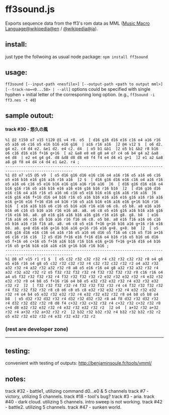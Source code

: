 # ff3sound.js
Exports sequence data from the ff3's rom data as MML
([Music Macro Language@wikipedia@en](https://en.wikipedia.org/wiki/Music_Macro_Language) /
[@wikipedia@ja](https://ja.wikipedia.org/wiki/Music_Macro_Language)).

## install:
just type the follwoing as usual node package:
`npm install ff3sound`

## usage:
`ff3sound [--input-path <nesfile>] [--output-path <path to output mml>] [--track-no=<0...58> | --all]`
options could be specified with single hyphen + initial letter of the corresponing long option.
(e.g., `ff3sound -i ff3.nes -t 40`)

## sample outout:

#### track #30 - 悠久の風
```mml
%1 @2 t150 o7 v15 t120 @1 v4 r8. o5  [ d16 g16 d16 e16 c16 o4 a16 r16 o5 a16 o6 c16 o5 e16 b16 e16 g16  | a16 r16 a16  ]2 @4 v12 $  [ o6 d2. g4 e2. c4 d4 e2. &e1 d2. e4 c2. d4  | o5 b1 &b1  ]2 o5 b1 &b2 r8 b16 o6 c16 d16 e16 f+16 g+16  [ a2 &a8 e8 e8 g8 a4 o7 c4 o6 b4 g4 a2 &a8 e4 d8  | e2 e4 g4 g4. d8 &d8 d8 d8 e8 f4 f4 e4 d4 e1 g+1  ]2 e1 a2 &a8 a8 g8 f8 e4 d4 c4 d4 e1 &e2. r4 ;
----------------------------------------------------------------------------------------------------
%1 @3 o7 v15 @5 v9  [ o5 d16 g16 d16 e16 c16 o4 a16 r16 o5 a16 o6 c16 o5 e16 b16 e16 g16 a16 r16 a16  ]2 $  [ d16 g16 d16 e16 c16 o4 a16 r16 o5 a16 o6 c16 o5 e16 b16 e16 g16 a16 r16 a16  ]6  [ d16 g16 d16 e16 o4 b16 g16 r16 o5 a16 b16 e16 a16 e16 g16 b16 r16 b16  ]2  [ d16 g16 d16 e16 c16 o4 a16 r16 o5 a16 o6 c16 o5 e16 b16 e16 g16 a16 r16 a16  ]6 e16 g16 e16 f+16 d16 o4 b16 r16 o5 a16 b16 e16 a16 e16 g16 a16 r16 a16 e16 g+16 e16 f+16 d16 o4 b16 r16 o5 a16 b16 e16 a16 e16 g+16 b16 r16 b16  [ e16 a16 b16 o6 c16 o5 b16 a16 r16 e16 o6 c8. o5 b8. a8 e16 a16 b16 o6 c16 o5 b16 a16 r16 e16 a8. a8. o6 c8 o5 e16 g16 a16 b16 a16 g16 r16 e16 b8. a8. g8 e16 g16 a16 b16 a16 g16 r16 e16 g8. g8. b8  | e16 f16 a16 o6 c16 o5 b16 a16 r16 f16 o6 c8. o5 b8. a8 e16 f16 a16 o6 c16 o5 b16 a16 r16 f16 a8. a8. o6 c8 o5 e16 f+16 g+16 b16 a16 g+16 r16 e16 b8. a8. g+8 d16 e16 g+16 b16 a16 g+16 r16 e16 g+8. g+8. b8  ]2  [ o5 d16 g16 d16 e16 c16 o4 a16 r16 o5 a16 o6 d16 o5 f16 o6 c16 o5 f16 a+16 o6 c16 r16 c16  ]2 o5 d16 f+16 e16 f+16 d16 o4 b16 r16 o5 b16 o6 d16 o5 f+16 o6 c+16 o5 f+16 a16 b16 r16 b16 e16 g+16 f+16 g+16 d16 o4 b16 r16 o5 g+16 b16 e16 a16 e16 g+16 b16 r16 b16 ;
----------------------------------------------------------------------------------------------------
%1 @8 o7 v15 r1 r1 $  [ o5 c32 r32 c32 r32 r4 c32 r32 c32 r32 r8 o4 g8 o5 e16 r16 o4 g8 o5 c32 r32 c32 r32 r4 c32 r32 c32 r32 r2 o4 a32 r32 a32 r32 r4 a32 r32 a32 r32 r8 a8 o5 e16 r16 o4 g8 a32 r32 a32 r32 r4 a32 r32 a32 r32 r2 o5 f32 r32 f32 r32 r4 f32 r32 f32 r32 r8 c16 r16 o4 a4 o5 f32 r32 f32 r32 r4 f32 r32 f32 r32 r2 e32 r32 e32 r32 r4 e32 r32 e32 r32 r8 o4 b8 o5 f+16 r16 o4 b8 o5 e32 r32 e32 r32 r4 e32 r32 e32 r32 r2  ]2  [ f32 r32 f32 r32 r4 f32 r32 f32 r32 r4 c4 f32 r32 f32 r32 r4 f32 r32 f32 r32 r8 c8 o6 c8 o5 c8 e32 r32 e32 r32 r4 e32 r32 e32 r32 r4 o4 b4 o5 e32 r32 e32 r32 r4 e32 r32 e32 r32 r8 o4 b8 o5 b8 o4 b8  | o5 d32 r32 d32 r32 r4 d32 r32 d32 r32 r8 a4 f8 d32 r32 d32 r32 r4 d32 r32 d32 r32 r8 d8 f4 c+32 r32 c+32 r32 r4 c+32 r32 c+32 r32 r8 c+4 d8 e32 r32 e32 r32 r4 e32 r32 e32 r32 r2  ]2 o4  [ a+32 r32 a+32 r32 r4 a+32 r32 a+32 r32 r2  ]2 b32 r32 b32 r32 r4 b32 r32 b32 r32 r2 o5 e32 r32 e32 r32 r4 e32 r32 e32 r32 r2 
```

### (rest are developer zone)
_____

## testing:
convenient with testing of outputs:
http://benjaminsoule.fr/tools/vmml/

## notes:
track #32 - battle1, utilizing command d0...e0 & 5 channels
track #7 - victory, utilizing 5 channels.
track #18 - tool's bug?
track #3 - aria.
track #40 - dark cloud. utilizing 5 channels. intro sweep is not working.
track #42 - battle2. utilizing 5 channels.
track #47 - sunken world.

